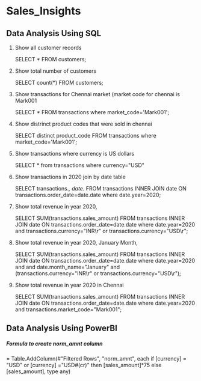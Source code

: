 # Sales_Insights

## Data Analysis Using SQL

1) Show all customer records

   SELECT * FROM customers;

2) Show total number of customers

   SELECT count(*) FROM customers;

3) Show transactions for Chennai market (market code for chennai is Mark001

   SELECT * FROM transactions where market_code='Mark001';

4) Show distrinct product codes that were sold in chennai

   SELECT distinct product_code FROM transactions where market_code='Mark001';

5) Show transactions where currency is US dollars

   SELECT * from transactions where currency="USD"

6) Show transactions in 2020 join by date table

   SELECT transactions.*, date.* FROM transactions INNER JOIN date ON transactions.order_date=date.date where date.year=2020;

7) Show total revenue in year 2020,

   SELECT SUM(transactions.sales_amount) FROM transactions INNER JOIN date ON transactions.order_date=date.date where date.year=2020 and transactions.currency="INR\r" or transactions.currency="USD\r";

8) Show total revenue in year 2020, January Month,

   SELECT SUM(transactions.sales_amount) FROM transactions INNER JOIN date ON transactions.order_date=date.date where date.year=2020 and and date.month_name="January" and (transactions.currency="INR\r" or transactions.currency="USD\r");

9) Show total revenue in year 2020 in Chennai

   SELECT SUM(transactions.sales_amount) FROM transactions INNER JOIN date ON transactions.order_date=date.date where date.year=2020 and transactions.market_code="Mark001";
   
## Data Analysis Using PowerBI

##### Formula to create norm_amnt column

= Table.AddColumn(#"Filtered Rows", "norm_amnt", each if [currency] = "USD" or [currency] ="USD#(cr)" then [sales_amount]*75 else [sales_amount], type any)
